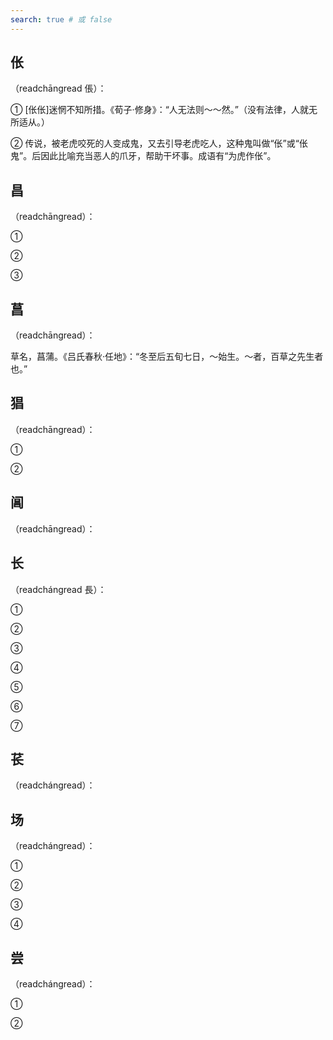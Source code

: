 ```yaml
---
search: true # 或 false
---
```


## 伥

（readchāngread 倀）：

➀ [伥伥]迷惘不知所措。《荀子·修身》：“人无法则～～然。”（没有法律，人就无所适从。）

➁ 传说，被老虎咬死的人变成鬼，又去引导老虎吃人，这种鬼叫做“伥”或“伥鬼”。后因此比喻充当恶人的爪牙，帮助干坏事。成语有“为虎作伥”。

## 昌

（readchāngread）：

➀

➁

➂

## 菖

（readchāngread）：

草名，菖蒲。《吕氏春秋·任地》：“冬至后五旬七日，～始生。～者，百草之先生者也。”

## 猖

（readchāngread）：

➀

➁

## 阊

（readchāngread）：

## 长

（readchángread 長）：

➀

➁

➂

➃

➄

➅

➆

## 苌

（readchángread）：

## 场

（readchángread）：

➀

➁

➂

➃

## 尝

（readchángread）：

➀

➁
